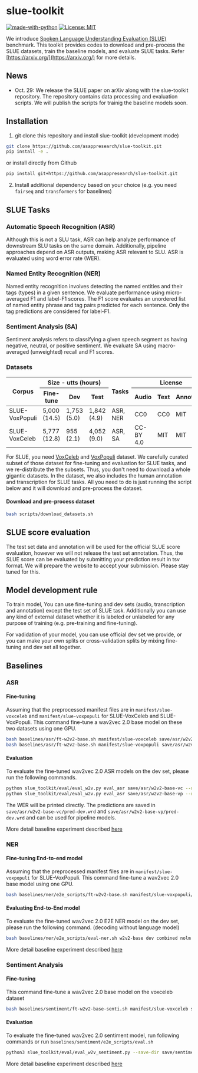 # slue-toolkit
[![made-with-python](https://img.shields.io/badge/Made%20with-Python-red.svg)](#python)
[![License: MIT](https://img.shields.io/badge/License-MIT-yellow.svg)](https://opensource.org/licenses/MIT)

We introduce [Spoken Language Understanding Evaluation (SLUE)](https://slue-benchmark.com) benchmark. This toolkit provides codes to download and pre-process the SLUE datasets, train the baseline models, and evaluate SLUE tasks. Refer [https://arxiv.org/](https://arxiv.org/) for more details.

## News
 - Oct. 29: We release the SLUE paper on arXiv along with the slue-toolkit repository. The repository contains data processing and evaluation scripts. We will publish the scripts for trainig the baseline models soon.

## Installation
1. git clone this repository and install slue-toolkit (development mode)
```sh
git clone https://github.com/asappresearch/slue-toolkit.git
pip install -e .
```
or install directly from Github
```sh
pip install git+https://github.com/asappresearch/slue-toolkit.git
```
2. Install additional dependency based on your choice (e.g. you need `fairseq` and ``transformers`` for baselines)

## SLUE Tasks
### Automatic Speech Recognition (ASR)

Although this is not a SLU task, ASR can help analyze performance of downstream SLU tasks on the same domain. Additionally, pipeline approaches depend on ASR outputs, making ASR relevant to SLU. ASR is evaluated using word error rate (WER).

### Named Entity Recognition (NER)

Named entity recognition involves detecting the named entities and their tags (types) in a given sentence. We evaluate performance using micro-averaged F1 and label-F1 scores. The F1 score evaluates an unordered list of named entity phrase and tag pairs predicted for each sentence. Only the tag predictions are considered for label-F1.

### Sentiment Analysis (SA)

Sentiment analysis refers to classifying a given speech segment as having negative, neutral, or positive sentiment. We evaluate SA using  macro-averaged (unweighted) recall and F1 scores.

### Datasets

<table>
<thead>
  <tr>
    <th rowspan="2">Corpus</th>
    <th colspan="3">Size - utts (hours)</th>
    <th rowspan="2">Tasks</th>
    <th colspan="3">License</th>
  </tr>
  <tr>
    <th>Fine-tune</th>
    <th>Dev</th>
    <th>Test</th>
    <th>Audio</th>
    <th>Text</th>
    <th>Annotation</th>
  </tr>
</thead>
<tbody>
  <tr>
    <td>SLUE-VoxPopuli</td>
    <td>5,000 (14.5)</td>
    <td>1,753 (5.0)</td>
    <td>1,842 (4.9)</td>
    <td>ASR, NER</td>
    <td>CC0</td>
    <td>CC0</td>
    <td>MIT</td>
  </tr>
  <tr>
    <td>SLUE-VoxCeleb</td>
    <td>5,777 (12.8)</td>
    <td>955 (2.1)</td>
    <td>4,052 (9.0)</td>
    <td>ASR, SA</td>
    <td>CC-BY 4.0</td>
    <td>MIT</td>
    <td>MIT</td>
  </tr>
</tbody>
</table>

For SLUE, you need [VoxCeleb](https://www.robots.ox.ac.uk/~vgg/data/voxceleb/) and [VoxPopuli](https://github.com/facebookresearch/voxpopuli) dataset. We carefully curated subset of those dataset for fine-tuning and evaluation for SLUE tasks, and we re-distribute the the subsets. Thus, you don't need to download a whole gigantic datasets. In the dataset, we also includes the human annotation and transcription for SLUE tasks. All you need to do is just running the script below and it will download and pre-process the dataset.

#### Download and pre-process dataset

```sh
bash scripts/download_datasets.sh
```


## SLUE score evaluation
The test set data and annotation will be used for the official SLUE score evaluation, however we will not release the test set annotation. Thus, the SLUE score can be evaluated by submitting your prediction result in tsv format. We will prepare the website to accept your submission. Please stay tuned for this.

## Model development rule
To train model, You can use fine-tuning and dev sets (audio, transcription and annotation) except the test set of SLUE task. Additionally you can use any kind of external dataset whether it is labeled or unlabeled for any purpose of training (e.g. pre-training and fine-tuning).

For vadidation of your model, you can use official dev set we provide, or you can make your own splits or cross-validation splits by mixing fine-tuning and dev set all together.

## Baselines

### ASR
#### Fine-tuning
Assuming that the preprocessed manifest files are in `manifest/slue-voxceleb` and `manifest/slue-voxpopuli` for SLUE-VoxCeleb and SLUE-VoxPopuli. This command fine-tune a wav2vec 2.0 base model on these two datasets using one GPU.
```sh
bash baselines/asr/ft-w2v2-base.sh manifest/slue-voxceleb save/asr/w2v2-base-vc
bash baselines/asr/ft-w2v2-base.sh manifest/slue-voxpopuli save/asr/w2v2-base-vp
```

#### Evaluation
To evaluate the fine-tuned wav2vec 2.0 ASR models on the dev set, please run the following commands.
```sh
python slue_toolkit/eval/eval_w2v.py eval_asr save/asr/w2v2-base-vc --data manifest/slue-voxceleb --subset dev
python slue_toolkit/eval/eval_w2v.py eval_asr save/asr/w2v2-base-vp --data manifest/slue-voxpopuli --subset dev
```
The WER will be printed directly.
The predictions are saved in `save/asr/w2v2-base-vc/pred-dev.wrd` and `save/asr/w2v2-base-vp/pred-dev.wrd` and can be used for pipeline models.

More detail baseline experiment described [here](baselines/asr/README.md)

### NER
#### Fine-tuning End-to-end model
Assuming that the preprocessed manifest files are in `manifest/slue-voxpopuli` for SLUE-VoxPopuli. This command fine-tune a wav2vec 2.0 base model using one GPU.
```sh
bash baselines/ner/e2e_scripts/ft-w2v2-base.sh manifest/slue-voxpopuli/e2e_ner save/e2e_ner/w2v2-base
```

#### Evaluating End-to-End model

To evaluate the fine-tuned wav2vec 2.0 E2E NER model on the dev set, please run the following command. (decoding without language model)
```sh
bash baselines/ner/e2e_scripts/eval-ner.sh w2v2-base dev combined nolm
```
More detail baseline experiment described [here](baselines/ner/README.md)


### Sentiment Analysis
#### Fine-tuning
This command fine-tune a wav2vec 2.0 base model on the voxceleb dataset
```sh
bash baselines/sentiment/ft-w2v2-base-senti.sh manifest/slue-voxceleb save/sentiment/w2v2-base
```
#### Evaluation
To evaluate the fine-tuned wav2vec 2.0 sentiment model, run following commands or run `baselines/sentiment/e2e_scripts/eval.sh`
```sh
python3 slue_toolkit/eval/eval_w2v_sentiment.py --save-dir save/sentiment/w2v2-base --data manifest/slue-voxceleb --subset dev
```
More detail baseline experiment described [here](baselines/sentiment/README.md)
